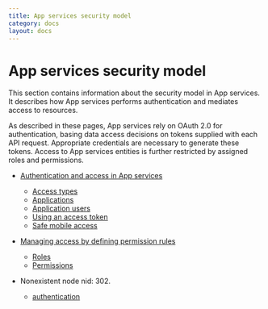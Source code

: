 ```yaml
---
title: App services security model
category: docs
layout: docs
---
```


App services security model
===========================

This section contains information about the security model in App
services. It describes how App services performs authentication and
mediates access to resources.

As described in these pages, App services rely on OAuth 2.0 for
authentication, basing data access decisions on tokens supplied with
each API request. Appropriate credentials are necessary to generate
these tokens. Access to App services entities is further restricted by
assigned roles and permissions.

-   [Authentication and access in App
    services](/authentication-and-access-app-services-0)
    -   [Access
        types](/usergrid/content/authentication-and-access-usergrid#access_types)
    -   [Applications](/usergrid/content/authentication-and-access-usergrid#applications)
    -   [Application
        users](/usergrid/content/authentication-and-access-usergrid#application_users)
    -   [Using an access
        token](/usergrid/content/authentication-and-access-usergrid#access_token)
    -   [Safe mobile
        access](/usergrid/content/authentication-and-access-usergrid#safe_mobile)

-   [Managing access by defining permission
    rules](/managing-access-defining-permission-rules)
    -   [Roles](/usergrid/content/roles-and-permissions-usergrid#roles)
    -   [Permissions](/usergrid/content/roles-and-permissions-usergrid#permissions)

-   Nonexistent node nid: 302.
    -   [authentication](/usergrid/content/facebook-sign)



